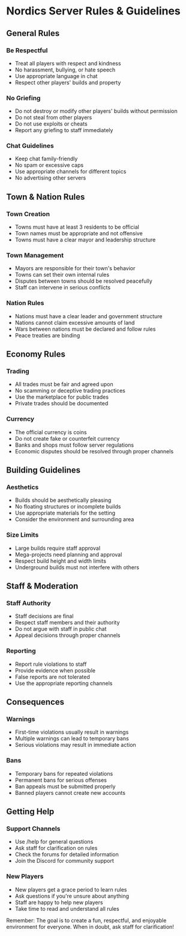 # Nordics Server Rules & Guidelines

## General Rules

### Be Respectful
- Treat all players with respect and kindness
- No harassment, bullying, or hate speech
- Use appropriate language in chat
- Respect other players' builds and property

### No Griefing
- Do not destroy or modify other players' builds without permission
- Do not steal from other players
- Do not use exploits or cheats
- Report any griefing to staff immediately

### Chat Guidelines
- Keep chat family-friendly
- No spam or excessive caps
- Use appropriate channels for different topics
- No advertising other servers

## Town & Nation Rules

### Town Creation
- Towns must have at least 3 residents to be official
- Town names must be appropriate and not offensive
- Towns must have a clear mayor and leadership structure

### Town Management
- Mayors are responsible for their town's behavior
- Towns can set their own internal rules
- Disputes between towns should be resolved peacefully
- Staff can intervene in serious conflicts

### Nation Rules
- Nations must have a clear leader and government structure
- Nations cannot claim excessive amounts of land
- Wars between nations must be declared and follow rules
- Peace treaties are binding

## Economy Rules

### Trading
- All trades must be fair and agreed upon
- No scamming or deceptive trading practices
- Use the marketplace for public trades
- Private trades should be documented

### Currency
- The official currency is coins
- Do not create fake or counterfeit currency
- Banks and shops must follow server regulations
- Economic disputes should be resolved through proper channels

## Building Guidelines

### Aesthetics
- Builds should be aesthetically pleasing
- No floating structures or incomplete builds
- Use appropriate materials for the setting
- Consider the environment and surrounding area

### Size Limits
- Large builds require staff approval
- Mega-projects need planning and approval
- Respect build height and width limits
- Underground builds must not interfere with others

## Staff & Moderation

### Staff Authority
- Staff decisions are final
- Respect staff members and their authority
- Do not argue with staff in public chat
- Appeal decisions through proper channels

### Reporting
- Report rule violations to staff
- Provide evidence when possible
- False reports are not tolerated
- Use the appropriate reporting channels

## Consequences

### Warnings
- First-time violations usually result in warnings
- Multiple warnings can lead to temporary bans
- Serious violations may result in immediate action

### Bans
- Temporary bans for repeated violations
- Permanent bans for serious offenses
- Ban appeals must be submitted properly
- Banned players cannot create new accounts

## Getting Help

### Support Channels
- Use /help for general questions
- Ask staff for clarification on rules
- Check the forums for detailed information
- Join the Discord for community support

### New Players
- New players get a grace period to learn rules
- Ask questions if you're unsure about anything
- Staff are happy to help new players
- Take time to read and understand all rules

Remember: The goal is to create a fun, respectful, and enjoyable environment for everyone. When in doubt, ask staff for clarification! 